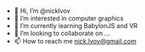 - 👋 Hi, I’m @nicklvov
- 👀 I’m interested in computer graphics
- 🌱 I’m currently learning BabylonJS and VR
- 💞️ I’m looking to collaborate on ...
- 📫 How to reach me nick.lvov@gmail.com

<!---
nicklvov/nicklvov is a ✨ special ✨ repository because its `README.md` (this file) appears on your GitHub profile.
You can click the Preview link to take a look at your changes.
--->
